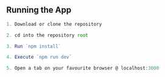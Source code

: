 ## Running the App

``` javascript
1. Download or clone the repository

2. cd into the repository root

3. Run `npm install`

4. Execute `npm run dev` 

5. Open a tab on your favourite browser @ localhost:3000
```